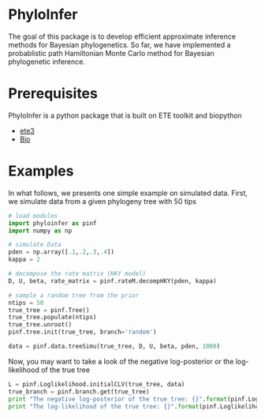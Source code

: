 # PhyloInfer

The goal of this package is to develop efficient approximate inference methods for Bayesian phylogenetics. So far, 
we have implemented a probablistic path Hamiltonian Monte Carlo method for Bayesian phylogenetic inference.


# Prerequisites

PhyloInfer is a python package that is built on ETE toolkit and biopython

* [ete3](http://etetoolkit.org)
* [Bio](http://biopython.org)

# Examples

In what follows, we presents one simple example on simulated data. First, we simulate data from a given phylogeny tree with 50 tips

```python
# load modules
import phyloinfer as pinf
import numpy as np

# simulate Data
pden = np.array([.1,.2,.3,.4])
kappa = 2

# decompose the rate matrix (HKY model)
D, U, beta, rate_matrix = pinf.rateM.decompHKY(pden, kappa)

# sample a random tree from the prior
ntips = 50
true_tree = pinf.Tree()
true_tree.populate(ntips)
true_tree.unroot()
pinf.tree.init(true_tree, branch='random')

data = pinf.data.treeSimu(true_tree, D, U, beta, pden, 1000)
```

Now, you may want to take a look of the negative log-posterior or the log-likelihood of the true tree

```python
L = pinf.Loglikelihood.initialCLV(true_tree, data)
true_branch = pinf.branch.get(true_tree)
print "The negative log-posterior of the true tree: {}".format(pinf.Logposterior.Logpost(true_tree, true_branch, D, U, beta, pden, L))
print "The log-likelihood of the true tree: {}".format(pinf.Loglikelihood.phyloLoglikelihood(true_tree, true_branch, D, U, beta, pden, L))
```

